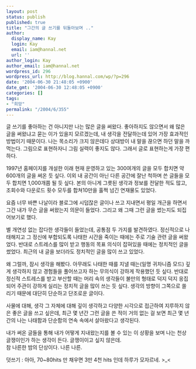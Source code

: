 ```yaml
---
layout: post
status: publish
published: true
title: "그간의 글 쓰기를 뒤돌아보며 .."
author:
  display_name: Kay
  login: Kay
  email: iam@hannal.net
  url: ''
author_login: Kay
author_email: iam@hannal.net
wordpress_id: 296
wordpress_url: http://blog.hannal.com/wp/?p=296
date: '2004-06-30 21:48:05 +0900'
date_gmt: '2004-06-30 12:48:05 +0900'
categories: []
tags:
- "희망"
permalink: "/2004/6/355"
---
```

<p>글 쓰기를 좋아하는 건 아니지만 나는 많은 글을 써왔다. 좋아하지도 않으면서 왜 많은 글을 써왔냐고 묻는 이가 있을지 모르겠는데, 내 생각을 전달하는데 있어 가장 효과적인 방법이기 때문이다. 나는 목소리가 크지 않은데다 상대방이 내 말을 끊으면 하던 말을 까먹는다. 그림으로 표현하자니 그림 실력이 좋지도 않다. 그래서 글로 표현하는게 가장 편하다.</p>
<p>1997년 홈페이지를 개설한 이래 현재 운영하고 있는 300여개의 글을 모두 합치면 약 600개의 글을 써온 듯 싶다. 이외 내 공간이 아닌 다른 공간에 잘난 척하며 쓴 글들을 모두 합치면 1,000개쯤 될 듯 싶다. 본의 아니게 그릇된 생각과 정보를 전달한 적도 많고, 조회수와 다운로드 횟수 모두를 합쳐10만을 훌쩍 넘긴 연재물도 있었다.</p>
<p>요즘 너무 바쁜 나날이라 블로그에 시덥잖은 글이나 쓰고 지내면서 평일 개근을 하면서 그간 내가 무슨 글을 써왔는지 의문이 들었다. 그리고 왜 그때 그런 글을 썼는지도 되집어보기로 했다.</p>
<p>별 개연성 없는 잡다한 생각들이 들었는데, 공통점 두 가지를 발견하였다. 정신적으로 나태해지고 그 정신에 부합되도록 나태한 시간을 죽이는 때에는 주로 기술 관련 글을 써왔었다. 반대로 스트레스를 많이 받고 행동의 목표 의식이 잡혀있을 때에는 정치적인 글을 썼었다. 최근의 내 글을 보더라도 정치적인 글을 많이 쓰고 있었다.</p>
<p>왜 그럴까, 잠시 생각을 해봤다. 아무래도 나태한 때를 지낼 때는(일명 귀차니즘 모드) 깊게 생각하지 않고 경험들을 풀어쓰고자 하는 무의식이 강하게 작용했던 듯 싶다. 반대로 정신적 스트레스를 받고 부산할 때는 머리 속의 생각들이 불만의 형태로 덕지 덕지 응집되어 주관이 강하게 실리는 정치적 글을 많이 쓰는 듯 싶다. 생각의 방향이 그쪽으로 쏠리기 때문에 대단히 단순하고 단조로운 글이다.</p>
<p>사물에 대해, 생각 그 자체에 대해 깊이 생각하고 다양한 시각으로 접근하여 지루하지 않은 좋은 글을 쓰고 싶은데, 최근 몇 년간 그런 글을 쓴 적이 거의 없는 걸 보면 최근 몇 년간의 나는 나태함과 단순함의 연속 속에서 살아왔다고 생각된다.</p>
<p>내가 써온 글들을 통해 내가 어떻게 지내왔는지를 볼 수 있는 이 상황을 보며 나는 천상 글쟁이인가 하는 생각이 든다. 글쟁이이고 싶지 않은데.<br />
참 나른한 밤의 단상이다. 나른 나른.</p>
<p>덧쓰기 : 아아, 70~80hits 만 채우면 3만 4천 hits 인데 하루가 모자르네. >_<</p>
